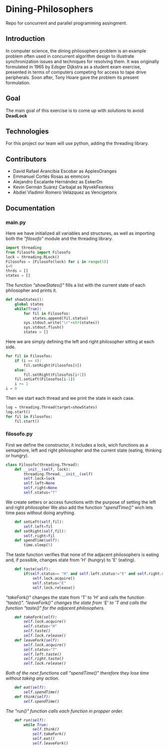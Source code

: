 # Dining-Philosophers
Repo for concurrent and parallel programming assingment.

## Introduction
In computer science, the dining philosophers problem is an example problem often used in concurrent algorithm design to illustrate synchronization issues and techniques for resolving them.
It was originally formulated in 1965 by Edsger Dijkstra as a student exam exercise, presented in terms of computers competing for access to tape drive peripherals. Soon after, Tony Hoare gave the problem its present formulation.

## Goal
The main goal of this exercise is to come up with solutions to avoid <b>DeadLock</b>

## Technologies
For this project our team will use python, adding the threading library.

## Contributors
* David Rafael Arancibia Escobar as ApplesOranges
* Emmanuel Cortés Rosas as emmcors
* Alejandro Escalante Hernández as EskerOn
* Kevin Germán Suárez Carbajal as NyvekFearless 
* Abdiel Vladimir Romero Velázquez as Vencigetorix

## Documentation

### main.py
Here we have initialized all variables and structures, as well as importing both the <i>"filosofo"</i> module and the threading library.
```python
import threading 
from filosofo import Filosofo
lock = threading.RLock()
Filosofos = [Filosofo(lock) for i in range(5)]
i=0
thrds = []
states = []
```
The function <i>"showStates()"</i> fills a list with the current state of each philosopher and prints it.

```python
def showStates():
    global states
    while(True):
        for fil in Filosofos:
            states.append(fil.status)
        sys.stdout.write("\r"+str(states))
        sys.stdout.flush()
        states = []
```
Here we are simply defining the left and right philosopher sitting at each side.

```python
for fil in Filosofos:
    if (i == 4):
        fil.setRight(Filosofos[0])
    else:
        fil.setRight(Filosofos[i+1])
    fil.setLeft(Filosofos[i-1])
    i += 1
i = 0
```
Then we start each thread and we print the state in each case.

```python
log = threading.Thread(target=showStates)
log.start()
for fil in Filosofos:
    fil.start()
```
### filosofo.py

First we define the constructor, it includes a lock, wich functions as a semaphore, left and right philosopher and the current state (eating, thinking or hungry).

```python
class Filosofo(threading.Thread):
    def __init__(self, lock):
        threading.Thread.__init__(self)
        self.lock=lock
        self.left=None
        self.right=None
        self.status="T"
```
We create setters or access functions with the purpose of setting the left and right philosopher
We also add the function <i>"spendTime()"</i> wich lets time pass without doing anything.
```python    
    def setLeft(self,fil):
        self.left=fil
    def setRight(self,fil):
        self.right=fil
    def spendTime(self):
        time.sleep(5)
```
The taste function verifies that none of the adjacent philosophers is eating and, if possible, changes state from 'H' (hungry) to 'E' (eating).

```python
    def taste(self):
        if(self.status== "H" and self.left.status!="E" and self.right.status!="E"):
            self.lock.acquire()
            self.status="E"
            self.lock.release()
```
<i>"takeFork()"</i> changes the state from 'T' to 'H' and calls the function <i>"taste()".
<i>"leaveFork()"</i> changes the state from 'E' to 'T and calls the function <i>"taste()"</i> for the adjacent philosophers.
```python
    def takeFork(self):
        self.lock.acquire()
        self.status="H"
        self.taste()
        self.lock.release()
    def leaveFork(self):
        self.lock.acquire()
        self.status="T"
        self.left.taste()
        self.right.taste()
        self.lock.release()
```
Both of the next functions call <i>"spendTime()"</i> therefore they lose time without taking any action.

```python
    def eat(self):        
        self.spendTime()
    def think(self):
        self.spendTime()
```
The <i>"run()"</i> function calls each function in propper order.
```python
    def run(self):
        while True:
            self.think()
            self.takeFork()
            self.eat()
            self.leaveFork()
```        
